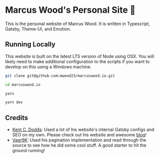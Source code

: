 # Marcus Wood's Personal Site 🌊

This is the personal website of Marcus Wood. It is written in Typescript, Gatsby, Theme-UI, and Emotion.

## Running Locally

This website is built on the latest LTS version of Node using OSX. You will likely need to make additional configuration to the scripts if you want to develop on this using a Windows machine.

```sh
git clone git@github.com:mwood23/marcuswood.io.git

cd marcuswood.io

yarn

yarn dev
```

## Credits

- [Kent C. Dodds](https://github.com/kentcdodds/kentcdodds.com): Used a lot of his website's internal Gatsby configs and SEO on my own. Please check out his website and awesome [blog](https://kentcdodds.com/blog/)!
- [Vagr9K](https://github.com/Vagr9K/gatsby-advanced-starter): Used his pagination implementation and read through the source to see how he did some cool stuff. A good starter to hit the ground running!

